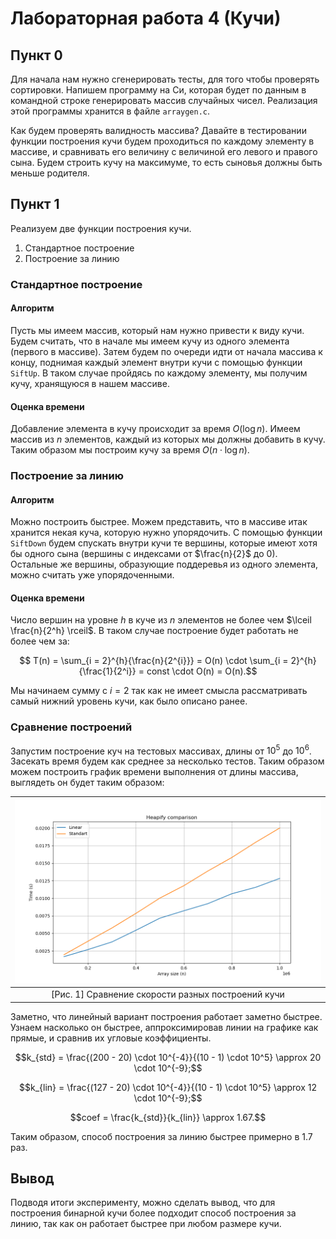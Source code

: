# Лабораторная работа 4 (Кучи)

## Пункт 0

Для начала нам нужно сгенерировать тесты, для того чтобы проверять сортировки. Напишем программу на Си, которая будет по данным в командной строке генерировать массив случайных чисел. Реализация этой программы хранится в файле ```arraygen.c```.

Как будем проверять валидность массива? Давайте в тестировании функции построения кучи будем проходиться по каждому элементу в массиве, и сравнивать его величину с величиной его левого и правого сына. Будем строить кучу на максимуме, то есть сыновья должны быть меньше родителя.

## Пункт 1

Реализуем две функции построения кучи.

1. Стандартное построение
2. Построение за линию

### Стандартное построение

#### Алгоритм

Пусть мы имеем массив, который нам нужно привести к виду кучи. Будем считать, что в начале мы имеем кучу из одного элемента (первого в массиве). Затем будем по очереди идти от начала массива к концу, поднимая каждый элемент внутри кучи с помощью функции ```SiftUp```. В таком случае пройдясь по каждому элементу, мы получим кучу, хранящуюся в нашем массиве.

#### Оценка времени

Добавление элемента в кучу происходит за время $O(\log{n})$. Имеем массив из $n$ элементов, каждый из которых мы должны добавить в кучу. Таким образом мы построим кучу за время $O(n \cdot \log{n})$.

### Построение за линию

#### Алгоритм

Можно построить быстрее. Можем представить, что в массиве итак хранится некая куча, которую нужно упорядочить. С помощью функции ```SiftDown``` будем спускать внутри кучи те вершины, которые имеют хотя бы одного сына (вершины с индексами от $\frac{n}{2}$ до $0$). Остальные же вершины, образующие поддеревья из одного элемента, можно считать уже упорядоченными.

#### Оценка времени

Число вершин на уровне $h$ в куче из $n$ элементов не более чем $\lceil \frac{n}{2^h} \rceil$. В таком случае построение будет работать не более чем за:

$$ T(n) = \sum_{i = 2}^{h}{\frac{n}{2^{i}}} = O(n) \cdot \sum_{i = 2}^{h}{\frac{1}{2^i}} = const \cdot O(n) = O(n).$$

Мы начинаем сумму с $i = 2$ так как не имеет смысла рассматривать самый нижний уровень кучи, как было описано ранее.

### Сравнение построений

Запустим построение куч на тестовых массивах, длины от $10^5$ до $10^6$. Засекать время будем как среднее за несколько тестов. Таким образом можем построить график времени выполнения от длины массива, выглядеть он будет таким образом:

| ![](pictures/heapify.png) |
|:-------------------------:|
| [Рис. 1] Сравнение скорости разных построений кучи |

Заметно, что линейный вариант построения работает заметно быстрее. Узнаем насколько он быстрее, аппроксимировав линии на графике как прямые, и сравнив их угловые коэффициенты.

$$k_{std} = \frac{(200 - 20) \cdot 10^{-4}}{(10 - 1) \cdot 10^5} \approx 20 \cdot 10^{-9};$$
  
$$k_{lin} = \frac{(127 - 20) \cdot 10^{-4}}{(10 - 1) \cdot 10^5} \approx 12 \cdot 10^{-9};$$  

$$coef = \frac{k_{std}}{k_{lin}} \approx 1.67.$$  

Таким образом, способ построения за линию быстрее примерно в 1.7 раз.

## Вывод

Подводя итоги эксперименту, можно сделать вывод, что для построения бинарной кучи более подходит способ построения за линию, так как он работает быстрее при любом размере кучи.
